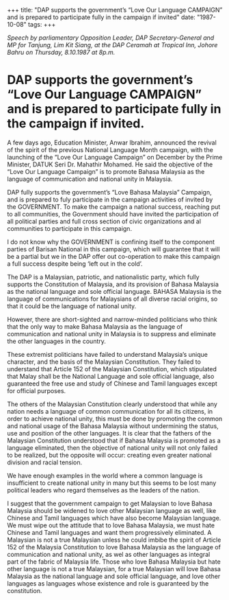 +++ 
title: "DAP supports the government’s “Love Our Language CAMPAIGN” and is prepared to participate fully in the campaign if invited"
date: "1987-10-08"
tags:
+++

_Speech by parliamentary Opposition Leader, DAP Secretary-General and MP for Tanjung, Lim Kit Siang, at the DAP Ceramah at Tropical Inn, Johore Bahru on Thursday, 8.10.1987 at 8p.m._

# DAP supports the government’s “Love Our Language CAMPAIGN” and is prepared to participate fully in the campaign if invited.

A few days ago, Education Minister, Anwar Ibrahim, announced the revival of the spirit of the previous National Language Month campaign, with the launching of the “Love Our Language Campaign” on December by the Prime Minister, DATUK Seri Dr. Mahathir Mohamed. He said the objective of the “Love Our Language Campaign” is to promote Bahasa Malaysia as the language of communication and national unity in Malaysia.</u>

DAP fully supports the government’s “Love Bahasa Malaysia” Campaign, and is prepared to fuly participate in the campaign activities of invited by the GOVERNMENT. To make the campaign a national success, reaching put to all communities, the Government should have invited the participation of all political parties and full cross section of civic organizations and al communities  to participate in this campaign.

I do not know why the GOVERNMENT is confining itself to the component parties of Barisan National in this campaign, which will guarantee that it will be a partial but we in the DAP offer out co-operation to make this campaign a full success despite being ‘left out in the cold’.

The DAP is a Malaysian, patriotic, and nationalistic party, which fully supports the Constitution of Malaysia, and its provision of Bahasa Malaysia as the national language and sole official language. BAHASA Malaysia is the language of communications for Malaysians of all diverse racial origins, so that it could be the language of national unity.

However, there are short-sighted and narrow-minded politicians who think that the only way to make Bahasa Malaysia as the language of communication and national unity in Malaysia is to suppress and eliminate the other languages in the country.

These extremist politicians have failed to understand Malaysia’s unique character, and the basis of the Malaysian Constitution. They failed to understand that Article 152 of the Malaysian Constitution, which stipulated that Malay shall be the National Language and sole official language, also guaranteed the free use and study of Chinese and Tamil languages except for official purposes.

The others of the Malaysian Constitution clearly understood that while any nation needs a language of common communication for all its citizens, in order to achieve national unity, this must be done by promoting the common and national usage of the Bahasa Malaysia without undermining the status, use and position of the other languages. It is clear that the fathers of the Malaysian Constitution understood that if Bahasa Malaysia is promoted as a language eliminated, then the objective of national unity will not only failed to be realized, but the opposite will occur: creating even greater national division and racial tension.

We have enough examples in the world where a common language is insufficient to create national unity in many but this seems to be lost many political leaders who regard themselves as the leaders of the nation.

I suggest that the government campaign to get Malaysian to love Bahasa Malaysia should be widened to love other Malaysian language as well, like Chinese and Tamil languages which have also become Malaysian language. We must wipe out the attitude that to love Bahasa Malaysia, we must hate Chinese and Tamil languages and want them progressively eliminated. A Malaysian is not a true Malaysian unless he could imbibe the spirit of Article 152 of the Malaysia Constitution to love Bahasa Malaysia as the language of communication and national unity, as wel as other languages as integral part of the fabric of Malaysia life. Those who love Bahasa Malaysia but hate other language is not a true Malaysian, for a true Malaysian will love Bahasa Malaysia as the national language and sole official language, and love other languages as languages whose existence and role is guaranteed by the constitution.
 
